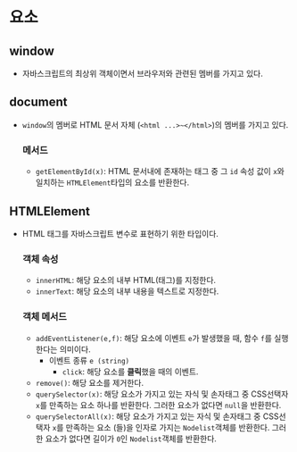 # 요소
## window
- 자바스크립트의 최상위 객체이면서 브라우저와 관련된 멤버를 가지고 있다.
## document
- `window`의 멤버로 HTML 문서 자체 (`<html ...>~</html>`)의 멤버를 가지고 있다.
    ### 메서드
  - `getElementById(x)`: HTML 문서내에 존재하는 태그 중 그 `id` 속성 값이 `x`와 일치하는 `HTMLElement`타입의 요소를 반환한다.
## HTMLElement
  - HTML 태그를 자바스크립트 변수로 표현하기 위한 타입이다.
      ### 객체 속성
    - `innerHTML`: 해당 요소의 내부 HTML(태그)를 지정한다.
    - `innerText`: 해당 요소의 내부 내용을 텍스트로 지정한다.
    ### 객체 메서드
    - `addEventListener(e,f)`: 해당 요소에 이벤트 `e`가 발생했을 때, 함수 `f`를 실행한다는 의미이다.
      - 이벤트 종류 `e (string)`
        - `click`: 해당 요소를 **클릭**했을 때의 이벤트.
    - `remove()`: 해당 요소를 제거한다.
    - `querySelector(x)`: 해당 요소가 가지고 있는 자식 및 손자태그 중 CSS선택자 `x`를 만족하는 요소 하나를 반환한다. 그러한 요소가 없다면 `null`을 반환한다.
    - `querySelectorAll(x)`: 해당 요소가 가지고 있는 자식 및 손자태그 중 CSS선택자 `x`를 만족하는 요소 (들)을 인자로 가지는 `Nodelist`객체를 반환한다. 그러한 요소가 없다면 길이가 `0`인 `Nodelist`객체를 반환한다. 